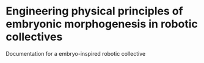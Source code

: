 # Engineering physical principles of embryonic morphogenesis in robotic collectives
Documentation for a embryo-inspired robotic collective

